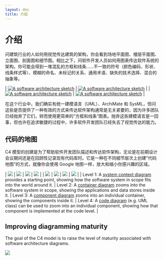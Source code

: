 ```yaml
---
layout: doc
title: 介绍
---
```

# 介绍

问建筑行业的人如何用视觉传达建筑的架构，你会看到场地平面图、楼层平面图、立面图、剖面图和细节图。相比之下，问软件开发人员如何用图表传达软件系统的架构，你可能会得到一堆混乱的方框和线条……不一致的符号（颜色编码、形状、线条样式等）、模糊的命名、未标记的关系、通用术语、缺失的技术选择、混合的抽象等。

| [![A software architecture sketch](/images/sketch-1.jpg)](/images/sketch-1.jpg) | [![A software architecture sketch](/images/sketch-2.jpg)](/images/sketch-2.jpg) |
| [![A software architecture sketch](/images/sketch-3.jpg)](/images/sketch-3.jpg) | [![A software architecture sketch](/images/sketch-4.jpg)](/images/sketch-4.jpg) |

在这个行业中，我们确实有统一建模语言（UML）、ArchiMate 和 SysML，但问这些是否提供了一种有效的方式来传达软件架构通常是无关紧要的，因为许多团队已经抛弃了它们，转而使用更简单的“方框和线条”图表。抛弃这些建模语言是一回事，但也许在追求敏捷的过程中，许多软件开发团队已经失去了视觉传达的能力。

## 代码的地图

C4 模型的创建是为了帮助软件开发团队描述和传达软件架构，无论是在前期设计会议期间还是在回顾性记录现有代码库时。它是一种在不同细节层次上创建“代码地图”的方式，就像你会使用 Google 地图一样，放大和缩小你感兴趣的区域。

| [![](/images/map-4.jpg)](/images/map-4.jpg) | [![](/images/map-3.jpg)](/images/map-3.jpg) | [![](/images/map-2.jpg)](/images/map-2.jpg) | [![](/images/map-1.jpg)](/images/map-1.jpg) |
| [![](https://static.structurizr.com/workspace/36141/diagrams/SystemContext.png)](/diagrams/01-system-context) | [![](https://static.structurizr.com/workspace/36141/diagrams/Containers.png)](/diagrams/02-container) | [![](https://static.structurizr.com/workspace/36141/diagrams/Components.png)](/diagrams/03-components) | [![](https://static.structurizr.com/workspace/36141/diagrams/MainframeBankingSystemFacade.png)](/diagrams/04-code) |
| Level 1: A [system context diagram](/diagrams/01-system-context) provides a starting point, showing how the software system in scope fits into the world around it. | Level 2: A [container diagram](/diagrams/02-container) zooms into the software system in scope, showing the applications and data stores inside it. | Level 3: A [component diagram](/diagrams/03-components) zooms into an individual container, showing the components inside it. | Level 4: A [code diagram](/diagrams/04-code) (e.g. UML class) can be used to zoom into an individual component, showing how that component is implemented at the code level. |

## Improving diagramming maturity

The goal of the C4 model is to raise the level of maturity associated with software architecture diagrams.

[![](/images/software-architecture-diagramming-maturity-model.png)](/images/software-architecture-diagramming-maturity-model.png)

<!-- <script type="application/javascript" src="https://code.jquery.com/jquery-3.7.1.slim.min.js"></script> -->
<!-- <script type="application/javascript" src="/assets/c4model.js"></script> -->